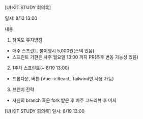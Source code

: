 [UI KIT STUDY 회의록]

일시: 8/12 13:00

내용
1) 참여도 유지방침
- 매주 스프린트 불이행시 5,000원(스택 있음)
- 스프린트 기한은 차주 월요일 13:00 까지 PR(추후 변동 가능성 있음)

2) 1주차 스프린트(~ 8/19 13:00)
- 드롭다운, 버튼 (Vue -> React, Tailwind만 사용 가능)

3) 브랜치 전략
- 자신의 branch 혹은 fork 받은 후 차주 코드리뷰 후 머지

[UI KIT STUDY 회의록]
일시: 8/19 13:00
